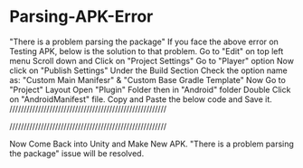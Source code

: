 # Parsing-APK-Error
"There is a problem parsing the package"
If you face the above error on Testing APK, below is the solution to that problem.
Go to "Edit" on top left menu
Scroll down and Click on "Project Settings"
Go to "Player" option
Now click on "Publish Settings"
Under the Build Section Check the option name as: 
"Custom Main Manifesr"  & "Custom Base Gradle Template"
Now Go to "Project" Layout
Open "Plugin" Folder then in "Android" folder Double Click on "AndroidManifest" file.
Copy and Paste the below code and Save it.
///////////////////////////////////////////////////////
<?xml version="1.0" encoding="utf-8"?>
<manifest
    xmlns:android="http://schemas.android.com/apk/res/android"
    package="com.unity3d.player"
    xmlns:tools="http://schemas.android.com/tools">
    <application>
        <activity android:name="com.unity3d.player.UnityPlayerActivity"
                  android:theme="@style/UnityThemeSelector"
			      android:exported="true"
				  android:largeHeap="true">
            <intent-filter>
                <action android:name="android.intent.action.MAIN" />
                <category android:name="android.intent.category.LAUNCHER" />
            </intent-filter>
            <meta-data android:name="unityplayer.UnityActivity" android:value="true" />
        </activity>
    </application>
</manifest>
///////////////////////////////////////////////////////

Now Come Back into Unity and Make New APK.
"There is a problem parsing the package" issue will be resolved.
